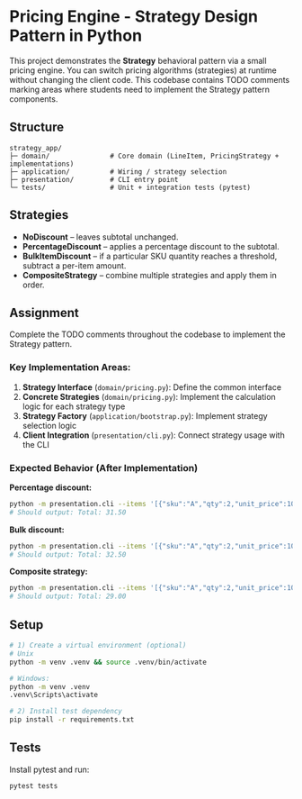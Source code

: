 # Pricing Engine - Strategy Design Pattern in Python

This project demonstrates the **Strategy** behavioral pattern via a small pricing engine.
You can switch pricing algorithms (strategies) at runtime without changing the client code.
This codebase contains TODO comments marking areas where students need to implement the Strategy pattern components.

## Structure

```
strategy_app/
├─ domain/               # Core domain (LineItem, PricingStrategy + implementations)
├─ application/          # Wiring / strategy selection
├─ presentation/         # CLI entry point
└─ tests/                # Unit + integration tests (pytest)
```

## Strategies

- **NoDiscount** – leaves subtotal unchanged.
- **PercentageDiscount** – applies a percentage discount to the subtotal.
- **BulkItemDiscount** – if a particular SKU quantity reaches a threshold, subtract a per-item amount.
- **CompositeStrategy** – combine multiple strategies and apply them in order.

## Assignment

Complete the TODO comments throughout the codebase to implement the Strategy pattern.

### Key Implementation Areas:

1. **Strategy Interface** (`domain/pricing.py`): Define the common interface
2. **Concrete Strategies** (`domain/pricing.py`): Implement the calculation logic for each strategy type
3. **Strategy Factory** (`application/bootstrap.py`): Implement strategy selection logic
4. **Client Integration** (`presentation/cli.py`): Connect strategy usage with the CLI

### Expected Behavior (After Implementation)

**Percentage discount:**
```bash
python -m presentation.cli --items '[{"sku":"A","qty":2,"unit_price":10.0},{"sku":"B","qty":5,"unit_price":3.0}]' --strategy percent --percent 10
# Should output: Total: 31.50
```

**Bulk discount:**
```bash
python -m presentation.cli --items '[{"sku":"A","qty":2,"unit_price":10.0},{"sku":"B","qty":5,"unit_price":3.0}]' --strategy bulk --sku B --threshold 5 --per-item-off 0.5
# Should output: Total: 32.50
```

**Composite strategy:**
```bash
python -m presentation.cli --items '[{"sku":"A","qty":2,"unit_price":10.0},{"sku":"B","qty":5,"unit_price":3.0}]' --strategy composite --percent 10 --sku B --threshold 5 --per-item-off 0.5
# Should output: Total: 29.00
```

## Setup

```bash
# 1) Create a virtual environment (optional)
# Unix
python -m venv .venv && source .venv/bin/activate

# Windows: 
python -m venv .venv
.venv\Scripts\activate

# 2) Install test dependency
pip install -r requirements.txt
```

## Tests

Install pytest and run:

```bash
pytest tests
```
